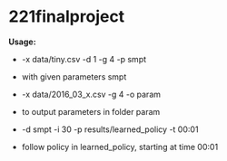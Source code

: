 # 221finalproject

**Usage:**

- -x data/tiny.csv -d 1 -g 4 -p smpt  
 * with given parameters smpt 
- -x data/2016_03_x.csv -g 4 -o param   
 * to output parameters in folder param
- -d smpt -i 30 -p results/learned_policy -t 00:01
 * follow policy in learned_policy, starting at time 00:01
